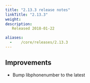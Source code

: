 ```yaml
---
title: "2.13.3 release notes"
linkTitle: "2.13.3"
weight:
description: 
   Released 2018-01-22

aliases:
  -    /core/releases/2.13.3
---
```


## Improvements

- Bump libphonenumber to the latest
